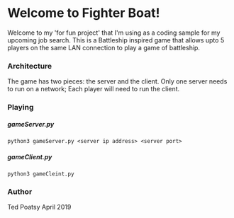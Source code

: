 # Welcome to Fighter Boat!

Welcome to my 'for fun project' that I'm using as a coding sample for my upcoming job search. This is a Battleship inspired game that allows upto 5 players on the same LAN connection to play a game of battleship.

### Architecture

The game has two pieces: the server and the client. Only one server needs to run on a network; Each player will need to run the client.

### Playing

##### gameServer.py

`python3 gameServer.py <server ip address> <server port>`


##### gameClient.py

`python3 gameCleint.py`



### Author

Ted Poatsy
April 2019
